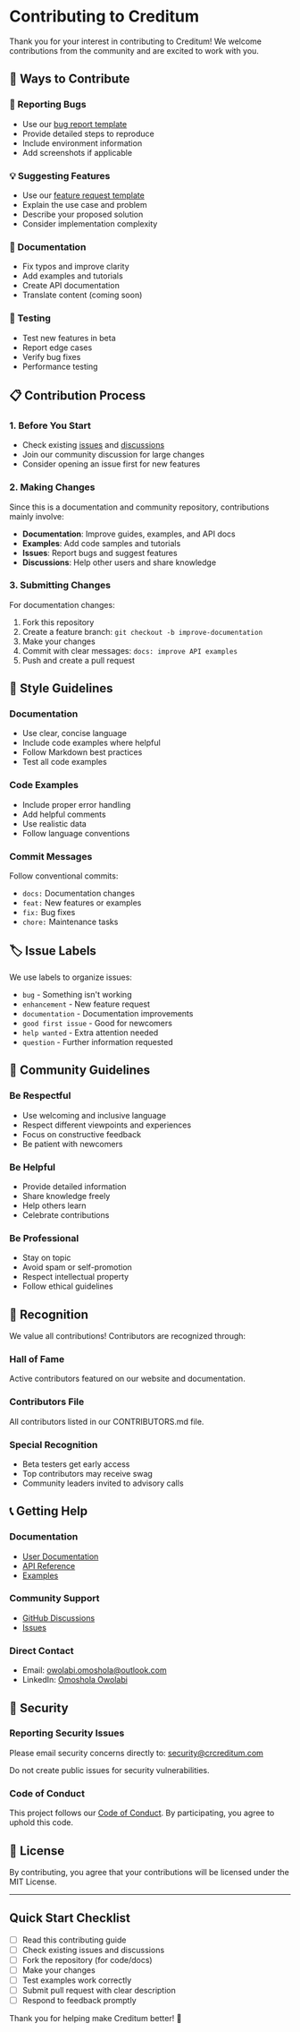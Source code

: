 # Contributing to Creditum

Thank you for your interest in contributing to Creditum! We welcome contributions from the community and are excited to work with you.

## 🌟 Ways to Contribute

### 🐛 Reporting Bugs
- Use our [bug report template](https://github.com/credit-risk-creditum/creditum/issues/new?template=bug_report.md)
- Provide detailed steps to reproduce
- Include environment information
- Add screenshots if applicable

### 💡 Suggesting Features
- Use our [feature request template](https://github.com/credit-risk-creditum/creditum/issues/new?template=feature_request.md)
- Explain the use case and problem
- Describe your proposed solution
- Consider implementation complexity

### 📖 Documentation
- Fix typos and improve clarity
- Add examples and tutorials
- Create API documentation
- Translate content (coming soon)

### 🧪 Testing
- Test new features in beta
- Report edge cases
- Verify bug fixes
- Performance testing

## 📋 Contribution Process

### 1. Before You Start
- Check existing [issues](https://github.com/credit-risk-creditum/creditum/issues) and [discussions](https://github.com/credit-risk-creditum/creditum/discussions)
- Join our community discussion for large changes
- Consider opening an issue first for new features

### 2. Making Changes
Since this is a documentation and community repository, contributions mainly involve:

- **Documentation**: Improve guides, examples, and API docs
- **Examples**: Add code samples and tutorials
- **Issues**: Report bugs and suggest features
- **Discussions**: Help other users and share knowledge

### 3. Submitting Changes
For documentation changes:
1. Fork this repository
2. Create a feature branch: `git checkout -b improve-documentation`
3. Make your changes
4. Commit with clear messages: `docs: improve API examples`
5. Push and create a pull request

## 📝 Style Guidelines

### Documentation
- Use clear, concise language
- Include code examples where helpful
- Follow Markdown best practices
- Test all code examples

### Code Examples
- Include proper error handling
- Add helpful comments
- Use realistic data
- Follow language conventions

### Commit Messages
Follow conventional commits:
- `docs:` Documentation changes
- `feat:` New features or examples
- `fix:` Bug fixes
- `chore:` Maintenance tasks

## 🏷️ Issue Labels

We use labels to organize issues:

- `bug` - Something isn't working
- `enhancement` - New feature request
- `documentation` - Documentation improvements
- `good first issue` - Good for newcomers
- `help wanted` - Extra attention needed
- `question` - Further information requested

## 💬 Community Guidelines

### Be Respectful
- Use welcoming and inclusive language
- Respect different viewpoints and experiences
- Focus on constructive feedback
- Be patient with newcomers

### Be Helpful
- Provide detailed information
- Share knowledge freely
- Help others learn
- Celebrate contributions

### Be Professional
- Stay on topic
- Avoid spam or self-promotion
- Respect intellectual property
- Follow ethical guidelines

## 🎯 Recognition

We value all contributions! Contributors are recognized through:

### Hall of Fame
Active contributors featured on our website and documentation.

### Contributors File
All contributors listed in our CONTRIBUTORS.md file.

### Special Recognition
- Beta testers get early access
- Top contributors may receive swag
- Community leaders invited to advisory calls

## 📞 Getting Help

### Documentation
- [User Documentation](https://crcreditum.com/documentation)
- [API Reference](docs/api/README.md)
- [Examples](examples/)

### Community Support
- [GitHub Discussions](https://github.com/credit-risk-creditum/creditum/discussions)
- [Issues](https://github.com/credit-risk-creditum/creditum/issues)

### Direct Contact
- Email: owolabi.omoshola@outlook.com
- LinkedIn: [Omoshola Owolabi](https://linkedin.com/in/omosholaowolabi)

## 🔐 Security

### Reporting Security Issues
Please email security concerns directly to: security@crcreditum.com

Do not create public issues for security vulnerabilities.

### Code of Conduct
This project follows our [Code of Conduct](CODE_OF_CONDUCT.md). By participating, you agree to uphold this code.

## 📜 License

By contributing, you agree that your contributions will be licensed under the MIT License.

---

## Quick Start Checklist

- [ ] Read this contributing guide
- [ ] Check existing issues and discussions
- [ ] Fork the repository (for code/docs)
- [ ] Make your changes
- [ ] Test examples work correctly
- [ ] Submit pull request with clear description
- [ ] Respond to feedback promptly

Thank you for helping make Creditum better! 🚀